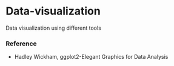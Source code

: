 # Data-visualization
Data visualization using different tools

### Reference

* Hadley Wickham, ggplot2-Elegant Graphics for Data Analysis
